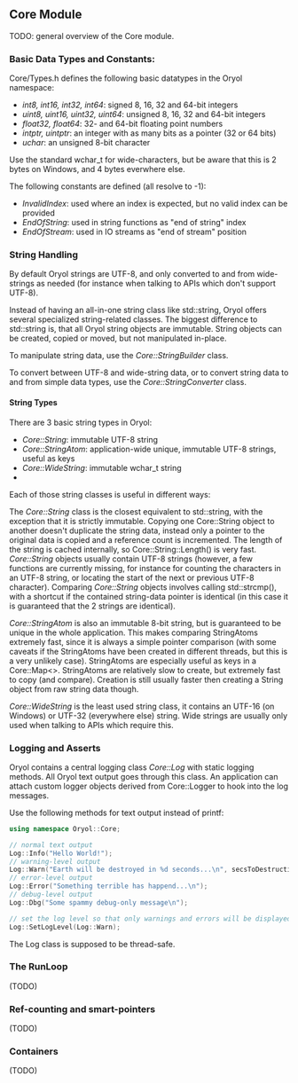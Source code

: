 ## Core Module

TODO: general overview of the Core module.

### Basic Data Types and Constants:

Core/Types.h defines the following basic datatypes in the Oryol namespace:

* *int8, int16, int32, int64*: signed 8, 16, 32 and 64-bit integers
* *uint8, uint16, uint32, uint64*: unsigned 8, 16, 32 and 64-bit integers
* *float32, float64*: 32- and 64-bit floating point numbers
* *intptr, uintptr*: an integer with as many bits as a pointer (32 or 64 bits)
* *uchar*: an unsigned 8-bit character

Use the standard wchar_t for wide-characters, but be aware that this is 2 bytes on Windows, and 4 bytes everwhere else.

The following constants are defined (all resolve to -1):

* *InvalidIndex*: used where an index is expected, but no valid index can be provided
* *EndOfString*: used in string functions as "end of string" index
* *EndOfStream*: used in IO streams as "end of stream" position

### String Handling

By default Oryol strings are UTF-8, and only converted to and from wide-strings as needed (for instance when talking to APIs which don't support UTF-8).

Instead of having an all-in-one string class like std::string, Oryol offers several specialized string-related classes. The biggest difference to std::string is, that all Oryol string objects are immutable. String objects can be created, copied or moved, but not manipulated in-place. 

To manipulate string data, use the *Core::StringBuilder* class.

To convert between UTF-8 and wide-string data, or to convert string data to and from simple data types, use the *Core::StringConverter* class.

#### String Types

There are 3 basic string types in Oryol:

- *Core::String*: immutable UTF-8 string
- *Core::StringAtom*: application-wide unique, immutable UTF-8 strings, useful as keys
- *Core::WideString*: immutable wchar_t string
- 
Each of those string classes is useful in different ways:

The *Core::String* class is the closest equivalent to std::string, with the exception that it is strictly immutable. Copying one Core::String object to another doesn't duplicate the string data, instead only a pointer to the original data is copied and a reference count is incremented. The length of the string is cached internally, so Core::String::Length() is very fast. *Core::String* objects usually contain UTF-8 strings (however, a few functions are currently missing, for instance for counting the characters in an UTF-8 string, or locating the start of the next or previous UTF-8 character). Comparing *Core::String* objects involves calling std::strcmp(), with a shortcut if the contained string-data pointer is identical (in this case it is guaranteed that the 2 strings are identical).

*Core::StringAtom* is also an immutable 8-bit string, but is guaranteed to be unique in the whole application. This makes comparing StringAtoms extremely fast, since it is always a simple pointer comparison (with some caveats if the StringAtoms have been created in different threads, but this is a very unlikely case). StringAtoms are especially useful as keys in a Core::Map<>. StringAtoms are relatively slow to create, but extremely fast to copy (and compare). Creation is still usually faster then creating a String object from raw string data though.

*Core::WideString* is the least used string class, it contains an UTF-16 (on Windows) or UTF-32 (everywhere else) string. Wide strings are usually only used when talking to APIs which require this.

### Logging and Asserts

Oryol contains a central logging class *Core::Log* with static logging methods. All Oryol text output goes through
this class. An application can attach custom logger objects derived from Core::Logger to hook into the log messages.

Use the following methods for text output instead of printf:

```cpp
using namespace Oryol::Core;

// normal text output
Log::Info("Hello World!");
// warning-level output
Log::Warn("Earth will be destroyed in %d seconds...\n", secsToDestruction);
// error-level output
Log::Error("Something terrible has happend...\n");
// debug-level output
Log::Dbg("Some spammy debug-only message\n");

// set the log level so that only warnings and errors will be displayed
Log::SetLogLevel(Log::Warn);
```

The Log class is supposed to be thread-safe.

### The RunLoop

(TODO)

### Ref-counting and smart-pointers

(TODO)

### Containers 

(TODO)

